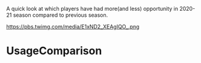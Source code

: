 A quick look at which players have had more(and less) opportunity in 2020-21 season compared to previous season.

https://pbs.twimg.com/media/E1xND2_XEAgIQO_.png

# UsageComparison
